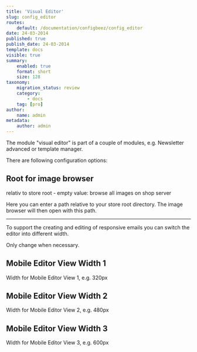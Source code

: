 ```yaml
---
title: 'Visual Editor'
slug: config_editor
routes:
    default: /documentation/configbeez/config_editor
date: 24-03-2014
published: true
publish_date: 24-03-2014
template: docs
visible: true
summary:
    enabled: true
    format: short
    size: 128
taxonomy:
    migration_status: review
    category:
        - docs
    tag: [pro]
author:
    name: admin
metadata:
    author: admin
---
```


The module "visual editor" is part of a couple of modules, e.g. Newsletter advanced or template manager.

There are following configuration options:

## Root for image browser

relativ to store root - empty value: browse all images on shop server

Here you can enter a path relative to your store root directory. The image browser will then open with this path.

- - - - - -

To support the creating and editing of responsive emails you can switch the editor into different width.

Only change when necessary.

## Mobile Editor View Width 1

Width for Mobile Editor View 1, e.g. 320px

## Mobile Editor View Width 2

Width for Mobile Editor View 2, e.g. 480px

## Mobile Editor View Width 3

Width for Mobile Editor View 3, e.g. 600px
